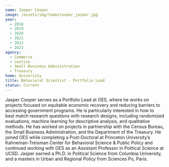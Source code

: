 ```yaml
---
name: Jasper Cooper
image: /assets/img/team/cooper_jasper.jpg
year: 
  - 2018
  - 2019
  - 2020
  - 2021
  - 2022
  - 2023
agency:   
  - Commerce
  - Justice 
  - Small Business Administration
  - Treasury
home: University 
title: Behavioral Scientist - Portfolio Lead
status: Current
---
```


Jasper Cooper serves as a Portfolio Lead at OES, where he works on projects focused on equitable economic recovery and reducing barriers to accessing government programs. He is particularly interested in how to best match research questions with research designs, including randomized evaluations, machine learning for descriptive analysis, and qualitative methods. He has worked on projects in partnership with the Census Bureau, the Small Business Administration, and the Department of the Treasury. He joined OES while completing a Post-Doctoral at Princeton University’s Kahneman-Treisman Center for Behavioral Science & Public Policy and continued working with OES as an Assistant Professor in Political Science at UCSD. Jasper earned a Ph.D. in Political Science from Columbia University, and a masters in Urban and Regional Policy from Sciences Po, Paris.
